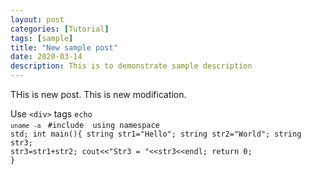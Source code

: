 ```yaml
---
layout: post
categories: [Tutorial]
tags: [sample]
title: "New sample post"
date: 2020-03-14
description: This is to demonstrate sample description
---
```


THis is new post.
This is new modification.


Use <code>&lt;div&gt;</code> tags
<code>echo `uname -a`</code>
<code>
#include <iostream>
using namespace std;
int main(){
	string str1="Hello";
	string str2="World";
	string str3;
	str3=str1+str2;
	cout<<"Str3 = "<<str3<<endl;
return 0;
}
<code>
